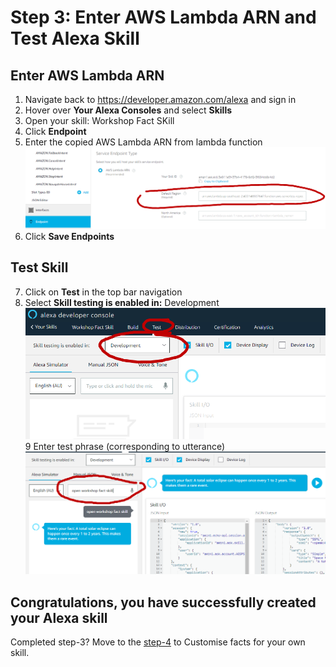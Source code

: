 # Step 3: Enter AWS Lambda ARN and Test Alexa Skill


## Enter AWS Lambda ARN
1.	Navigate back to https://developer.amazon.com/alexa and sign in
2.	Hover over <b>Your Alexa Consoles</b> and select <b>Skills</b><br />
3.  Open your skill: Workshop Fact SKill
4.	Click <b>Endpoint</b>
5.	Enter the copied AWS Lambda ARN from lambda function <br />
![Note ARN Endpoint 01](https://github.com/h0psing/melb-amazon-alexa-meetup/blob/master/images/arn-endpoint-02.png)
6.	Click <b>Save Endpoints</b>

## Test Skill
7. Click on <b>Test</b> in the top bar navigation
8. Select <b>Skill testing is enabled in:</b> Development
![Test skill 01](https://github.com/h0psing/melb-amazon-alexa-meetup/blob/master/images/test-skill-01.png)
9 Enter test phrase (corresponding to utterance)
![Test skill 02](https://github.com/h0psing/melb-amazon-alexa-meetup/blob/master/images/test-skill-02.png)

## Congratulations, you have successfully created your Alexa skill

Completed step-3? Move to the [step-4](https://github.com/h0psing/melb-amazon-alexa-meetup/tree/Step-4) to Customise facts for your own skill.


